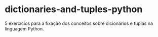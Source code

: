 # dictionaries-and-tuples-python
5 exercícios para a fixação dos conceitos sobre dicionários e tuplas na linguagem Python.
